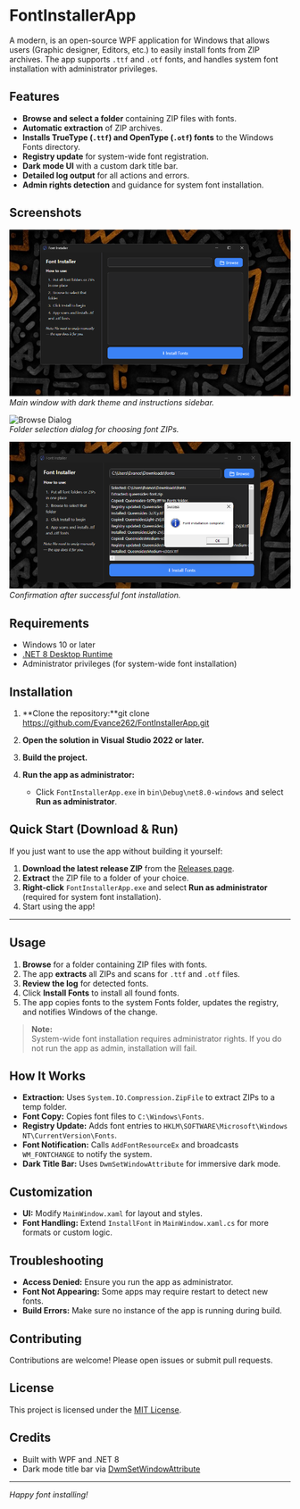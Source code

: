 # FontInstallerApp

A modern, is an open-source WPF application for Windows that allows users (Graphic designer, Editors, etc.) to easily install fonts from ZIP archives. The app  supports `.ttf` and `.otf` fonts, and handles system font installation with administrator privileges.

## Features

- **Browse and select a folder** containing ZIP files with fonts.
- **Automatic extraction** of ZIP archives.
- **Installs TrueType (`.ttf`) and OpenType (`.otf`) fonts** to the Windows Fonts directory.
- **Registry update** for system-wide font registration.
- **Dark mode UI** with a custom dark title bar.
- **Detailed log output** for all actions and errors.
- **Admin rights detection** and guidance for system font installation.

## Screenshots

![Main UI](docs/screenshot_main.png)  
*Main window with dark theme and instructions sidebar.*

![Browse Dialog](docs/screenshot_bowse.png)  
*Folder selection dialog for choosing font ZIPs.*

![Installation Complete](docs/screenshot_complete.png)  
*Confirmation after successful font installation.*

## Requirements

- Windows 10 or later
- [.NET 8 Desktop Runtime](https://dotnet.microsoft.com/en-us/download/dotnet/8.0)
- Administrator privileges (for system-wide font installation)

## Installation

1. **Clone the repository:**git clone https://github.com/Evance262/FontInstallerApp.git
2. **Open the solution in Visual Studio 2022 or later.**

3. **Build the project.**

4. **Run the app as administrator:**
   - Click `FontInstallerApp.exe` in `bin\Debug\net8.0-windows` and select **Run as administrator**.

## Quick Start (Download & Run)

If you just want to use the app without building it yourself:

1. **Download the latest release ZIP** from the [Releases page](https://github.com/Evance262/FontInstallerApp/releases).
2. **Extract** the ZIP file to a folder of your choice.
3. **Right-click** `FontInstallerApp.exe` and select **Run as administrator** (required for system font installation).
4. Start using the app!


---

## Usage

1. **Browse** for a folder containing ZIP files with fonts.
2. The app **extracts** all ZIPs and scans for `.ttf` and `.otf` files.
3. **Review the log** for detected fonts.
4. Click **Install Fonts** to install all found fonts.
5. The app copies fonts to the system Fonts folder, updates the registry, and notifies Windows of the change.

> **Note:**  
> System-wide font installation requires administrator rights. If you do not run the app as admin, installation will fail.

## How It Works

- **Extraction:** Uses `System.IO.Compression.ZipFile` to extract ZIPs to a temp folder.
- **Font Copy:** Copies font files to `C:\Windows\Fonts`.
- **Registry Update:** Adds font entries to `HKLM\SOFTWARE\Microsoft\Windows NT\CurrentVersion\Fonts`.
- **Font Notification:** Calls `AddFontResourceEx` and broadcasts `WM_FONTCHANGE` to notify the system.
- **Dark Title Bar:** Uses `DwmSetWindowAttribute` for immersive dark mode.

## Customization

- **UI:** Modify `MainWindow.xaml` for layout and styles.
- **Font Handling:** Extend `InstallFont` in `MainWindow.xaml.cs` for more formats or custom logic.

## Troubleshooting

- **Access Denied:** Ensure you run the app as administrator.
- **Font Not Appearing:** Some apps may require restart to detect new fonts.
- **Build Errors:** Make sure no instance of the app is running during build.

## Contributing

Contributions are welcome! Please open issues or submit pull requests.

## License

This project is licensed under the [MIT License](LICENSE).

## Credits

- Built with WPF and .NET 8
- Dark mode title bar via [DwmSetWindowAttribute](https://learn.microsoft.com/en-us/windows/win32/api/dwmapi/nf-dwmapi-dwmsetwindowattribute)

---

*Happy font installing!*